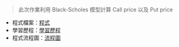 >此次作業利用 Black-Scholes 模型計算 Call price 以及 Put price <br>

- 程式檔案：[程式](https://github.com/KatherineChu/Financial-Engineering/blob/master/HW4/hw4.ipynb) <br>
- 學習歷程：[學習歷程](https://github.com/KatherineChu/Financial-Engineering/blob/master/HW3/%E5%AD%B8%E7%BF%92%E6%AD%B7%E7%A8%8B.pdf) <br>
- 程式流程圖：[流程圖](https://github.com/KatherineChu/Financial-Engineering/blob/master/HW4/%E6%B5%81%E7%A8%8B%E5%9C%96.pdf)
